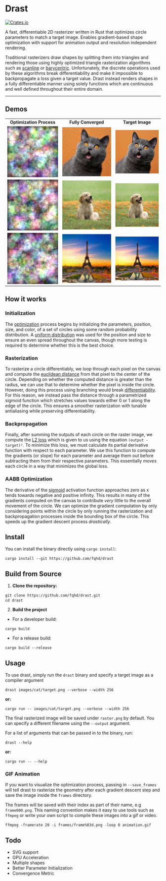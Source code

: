 # Drast
[![Crates.io](https://img.shields.io/crates/v/drast.svg)](https://crates.io/crates/drast)

A fast, differentiable 2D rasterizer written in Rust that optimizes circle parameters to match a target image. Enables gradient-based shape optimization with support for animation output and resolution independent rendering.

Traditional rasterizers draw shapes by splitting them into triangles and rendering those using highly optimized triangle rasterization algorithms such as [scanline](https://en.wikipedia.org/wiki/Scanline_rendering) or [barycentric](https://en.wikipedia.org/wiki/Barycentric_coordinate_system). Unfortunately, the discrete operations used by these algorithms break differentiability and make it impossible to backpropagate a loss given a target value. Drast instead renders shapes in a fully differentiable manner using solely functions which are continuous and well defined throughout their entire domain.

---
## Demos
<table>
	<tr>
		<td align="center"><strong>Optimization Process</strong></td>
		<td align="center"><strong>Fully Converged</strong></td>
  	<td align="center"><strong>Target Image</strong></td>
	</tr>
	<tr>
		<td align="center"><img src="images/cat/animation.gif"/></td>
		<td align="center"><img src="images/cat/converged.png"/></td>
		<td align="center"><img src="images/cat/target.png"/></td>
	</tr>
	<tr>
		<td align="center"><img src="images/puppy/animation.gif"/></td>
		<td align="center"><img src="images/puppy/converged.png"/></td>
		<td align="center"><img src="images/puppy/target.png"/></td>
	</tr>
	<tr>
		<td align="center"><img src="images/paris/animation.gif"/></td>
		<td align="center"><img src="images/paris/converged.png"/></td>
		<td align="center"><img src="images/paris/target.png"/></td>
	</tr>
</table>

## How it works

### Initialization
The [optimization](https://en.wikipedia.org/wiki/Mathematical_optimization) process begins by initializing the parameters, position, size, and color, of a set of circles using some random probability distribution. A [uniform distribution](https://en.wikipedia.org/wiki/Continuous_uniform_distribution) was used for the position and size to ensure an even spread throughout the canvas, though more testing is required to determine whether this is the best choice.

### Rasterization
To rasterize a circle differentiably, we loop through each pixel on the canvas and compute the [euclidean distance](https://en.wikipedia.org/wiki/Euclidean_distance) from that pixel to the center of the circle. Depending on whether the computed distance is greater than the radius, we can use that to determine whether the pixel is inside the circle. However, doing this process using branching would break [differentiability](https://en.wikipedia.org/wiki/Differentiable_function). For this reason, we instead pass the distance through a parametrized sigmoid function which stretches values towards either 0 or 1 along the edge of the circle. This ensures a smoother rasterization with tunable antialiasing while preserving differentiability.

### Backpropagation
Finally, after summing the outputs of each circle on the raster image, we compute the [L2 loss](https://en.wikipedia.org/wiki/Mean_squared_error) which is given to us using the equation `(output - target)²`. To minimize this loss, we must calculate its partial derivative function with respect to each parameter. We use this function to compute the gradients (or slope) for each parameter and average them out before subtracting them from their respective parameters. This essentially *moves* each circle in a way that minimizes the global loss.

### AABB Optimization
The derivative of the [sigmoid](https://en.wikipedia.org/wiki/Sigmoid_function) activation function approaches zero as x tends towards negative and positive infinity. This results in many of the gradients computed on the canvas to contribute *very* little to the overall movement of the circle. We can optimize the gradient computation by only considering points within the circle by only running the rasterization and backpropagation processes inside the bounding box of the circle. This speeds up the gradient descent process *drastically*.

## Install

You can install the binary directly using `cargo install`:
```
cargo install --git https://github.com/fqhd/drast
```

## Build from Source
1. **Clone the repository:**
```
git clone https://github.com/fqhd/drast.git
cd drast
```

2. **Build the project**
- For a developer build:
```
cargo build
```

- For a release build:
```
cargo build --release
```

## Usage
To use drast, simply run the `drast` binary and specify a target image as a compiler argument
```
drast images/cat/target.png --verbose --width 256
```
**or:**
```
cargo run -- images/cat/target.png --verbose --width 256
```
The final rasterized image will be saved under `raster.png` by default. You can specify a different filename using the `--output` argument.

For a list of arguments that can be passed in to the binary, run:
```
drast --help
```
**or:**
```
cargo run -- --help
```

### GIF Animation
If you want to visualize the optimization process, passing in `--save_frames` will tell drast to rasterize the geometry after each gradient descent step and save the image inside the `frames` directory.

The frames will be saved with their index as part of their name, e.g `frame000.png`. This naming convention makes it easy to use tools such as `ffmpeg` or write your own script to compile these images into a gif or video.

```
ffmpeg -framerate 20 -i frames/frame%03d.png -loop 0 animation.gif
```

## Todo
- SVG support
- GPU Acceleration
- Multiple shapes
- Better Parameter Initialization
- Convergence Metric

